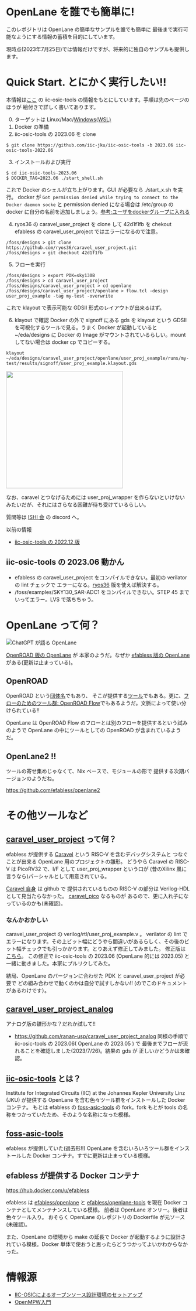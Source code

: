 # OpenLane を誰でも簡単に!
このレポジトリは OpenLane の簡単なサンプルを誰でも簡単に
最後まで実行可能なようにする情報の蓄積を目的にしています。

現時点(2023年7月25日)では情報だけですが、将来的に独自のサンプルも提供します。

# Quick Start. とにかく実行したい!!
本情報は[ここ](https://note.com/akira_tsuchiya/n/nf770aa77b785)
の iic-osic-tools の情報をもとにしています。手順は先のページのほうが
絵付きで詳しく書いてあります。

0. ターゲットは Linux/Mac/[Windows(WSL)](/windows.md)
1. Docker の準備
2. iic-osic-tools の 2023.06 を clone
```
$ git clone https://github.com/iic-jku/iic-osic-tools -b 2023.06 iic-osic-tools-2022.06
```
3. インストールおよび実行
```
$ cd iic-osic-tools-2023.06
$ DOCKER_TAG=2023.06 ./start_shell.sh
```
これで Docker のシェルが立ち上がります。GUI が必要なら ./start_x.sh を実行。
docker が `Got permission denied while trying to connect to the Docker daemon socke` と permission denied になる場合は /etc/group の docker に自分の名前を追加しましょう。[参考:ユーザをdockerグループに入れる](https://qiita.com/tifa2chan/items/9dc28a56efcfb50c7fbe)

4. ryos36 の caravel_user_project を clone して 42d1f1fb を chekout
efabless の caravel_user_project ではエラーになるので注意。

```
/foss/designs > git clone https://github.com/ryos36/caravel_user_project.git 
/foss/designs > git checkout 42d1f1fb
```
5. フローを実行
```
/foss/designs > export PDK=sky130B
/foss/designs > cd caravel_user_project
/foss/designs/caravel_user_project > cd openlane
/foss/designs/caravel_user_project/openlane > flow.tcl -design user_proj_example -tag my-test -overwrite
```
これで klayout で表示可能な GDSII 形式のレイアウトが出来るはず。

6. klayout で確認
Docker の外で signoff にある gds を klayout という GDSII を可視化するツールで見る。うまく Docker が起動していると ~/eda/designs に Docker の Image がマウントされているらしい。mount してない場合は docker cp でコピーする。

```
klayout ~/eda/designs/caravel_user_project/openlane/user_proj_example/runs/my-test/results/signoff/user_proj_example.klayout.gds
```
<img src="./images/klayout-counter.png" width="320px">


なお、caravel とつなげるためには user_proj_wrapper を作らないといけないみたいだが、それにはさらなる困難が待ち受けているらしい。

質問等は [ISHI 会](https://ishi-kai.org/) の discord へ。

以前の情報
- [iic-osic-tools の 2022.12 版](./iic-osic-tools-2022.12.md)

## iic-osic-tools の 2023.06 動かん
- efabless の caravel_user_project をコンパイルできない。最初の verilator の lint チェックで エラーになる。[ryos36](https://github.com/ryos36/caravel_user_project) 版を使えば解決する。
- /foss/examples/SKY130_SAR-ADC1 をコンパイルできない。STEP 45 までいってエラー。LVS で落ちちゃう。

# OpenLane って何？
![ChatGPT が語る OpenLane](./images/ChatGPTOpenLane.png)

[OpenROAD 版の OpenLane](https://github.com/The-OpenROAD-Project/OpenLane) が
本家のようだ。なぜか [efabless 版の OpenLane](https://github.com/efabless/OpenLane) がある(更新は止まっている)。

## OpenROAD
OpenROAD という[団体名](https://theopenroadproject.org/)でもあり、
そこが提供する[ツール](https://github.com/The-OpenROAD-Project/OpenROAD)でもある。更に、[フローのためのツール群: OpenROAD Flow](https://github.com/The-OpenROAD-Project/OpenROAD-flow-scripts)でもあるようだ。文脈によって使い分けられている!!

OpenLane は OpenROAD Flow のフローとは別のフローを提供するという試みのようで
OpenLane の中にツールとしての OpenROAD が含まれているようだ。

## OpenLane2 !!
ツールの寄せ集めじゃなくて、Nix ベースで、モジュールの形で
提供する次期バージョンのようだね。

https://github.com/efabless/openlane2

# その他ツールなど
## [caravel_user_project](https://github.com/efabless/caravel_user_project) って何？
efabless が提供する [Caravel](https://caravel-harness.readthedocs.io/en/latest/index.html) という RISC-V を含むデバッグシステムと
つなぐことが出来る OpenLane 用のプロジェクトの雛形。
どうやら Caravel の RISC-V は PicoRV32 で、I/F として
user_proj_wrapper という口が
(昔のXilinx 風に言うなら)パーシャルとして用意されている。

[Caravel 自身](https://github.com/efabless/caravel) は github で
提供されているものの RISC-V の部分は Verilog-HDL として見当たらなかった。
[caravel_pico](https://github.com/efabless/caravel_pico) なるものが
あるので、更に入れ子になっているのかも(未確認)。

### なんかおかしい
caravel_user_project の verilog/rtl/user_proj_example.v 。
verilator の lint でエラーになります。その上ビット幅にどうやら間違いがあるらしく、その後のビット幅チェックでも引っかかります。とりあえず修正してみました。
修正版は[こちら](https://github.com/ryos36/caravel_user_project)。
この修正で iic-osic-tools の 2023.06 (OpenLane 的には 2023.05) と一緒に動きました。本家にプルリクしてみた。

結局、OpenLane のバージョンに合わせた PDK と caravel_user_project が必要で
どの組み合わせで動くのかは自分で試すしかない!!
(のでこのドキュメントがあるわけです）。

## [caravel_user_project_analog](https://github.com/efabless/caravel_user_project_analog)
アナログ版の雛形かな？だれか試して!!

- https://github.com/ranan-usp/caravel_user_project_analog
同様の手順で iic-osic-tools の 2023.06( OpenLane の 2023.05 ) で
最後までフローが流れることを確認しました(2023/7/26)。結果の gds が
正しいかどうかは未確認。


## [iic-osic-tools](https://github.com/iic-jku/iic-osic-tools) とは？
Institute for Integrated Circuits (IIC) at the Johannes Kepler University Linz (JKU) が提供する OpenLane を含む色々ツール群をインストールした Docker コンテナ。
もとは efabless の [foss-asic-tools](https://github.com/efabless/foss-asic-tools) の fork。fork もとが tools の名称をつかっていたため、そのような名称になった模様。

## [foss-asic-tools](https://github.com/efabless/foss-asic-tools)
efabless が提供していた(過去形!!) OpenLane を含むいろいろツール群をインストールした Docker コンテナ。すでに更新は止まっている模様。

## efabless が提供する Docker コンテナ
https://hub.docker.com/u/efabless

efabless は [efabless/openlane](https://hub.docker.com/r/efabless/openlane) と
[efabless/openlane-tools](https://hub.docker.com/r/efabless/openlane-tools)
を現在 Docker コンテナとしてメンテナンスしている模様。
前者は OpenLane オンリー。後者は色々ツール入り。
おそらく OpenLane のレポジトリの Dockerfile が元ソース(未確認)。

また、OpenLane の環境から make の延長で Docker が起動するように設計されている模様。Docker 単体で使おうと思ったらどうつかってよいかわからなかった。

# 情報源
- [IIC-OSICによるオープンソース設計環境のセットアップ](https://note.com/akira_tsuchiya/n/nf770aa77b785)
- [OpenMPW入門](https://vlsi.jp/OpenMPW.html)
